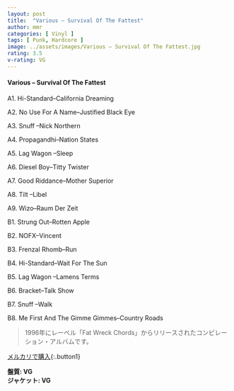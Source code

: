```yaml
---
layout: post
title:  "Various – Survival Of The Fattest"
author: mmr
categories: [ Vinyl ]
tags: [ Punk, Hardcore ]
image: ../assets/images/Various – Survival Of The Fattest.jpg
rating: 3.5
v-rating: VG
---
```


#### Various – Survival Of The Fattest

A1. Hi-Standard–California Dreaming

A2. No Use For A Name–Justified Black Eye

A3. Snuff –Nick Northern

A4. Propagandhi–Nation States

A5. Lag Wagon –Sleep

A6. Diesel Boy–Titty Twister

A7. Good Riddance–Mother Superior

A8. Tilt –Libel

A9. Wizo–Raum Der Zeit

B1. Strung Out–Rotten Apple

B2. NOFX–Vincent

B3. Frenzal Rhomb–Run

B4. Hi-Standard–Wait For The Sun

B5. Lag Wagon –Lamens Terms

B6. Bracket–Talk Show

B7. Snuff –Walk

B8. Me First And The Gimme Gimmes–Country Roads

> 1996年にレーベル「Fat Wreck Chords」からリリースされたコンピレーション・アルバムです。

[メルカリで購入](https://jp.mercari.com/item/m86970828698){:.button1}

<div class="mt-4 mb-4 d-flex align-items-center">
<strong class="mr-1">盤質: VG</strong>
</div>
<div class="mt-4 mb-4 d-flex align-items-center">
<strong class="mr-1">ジャケット: VG</strong>
</div>
